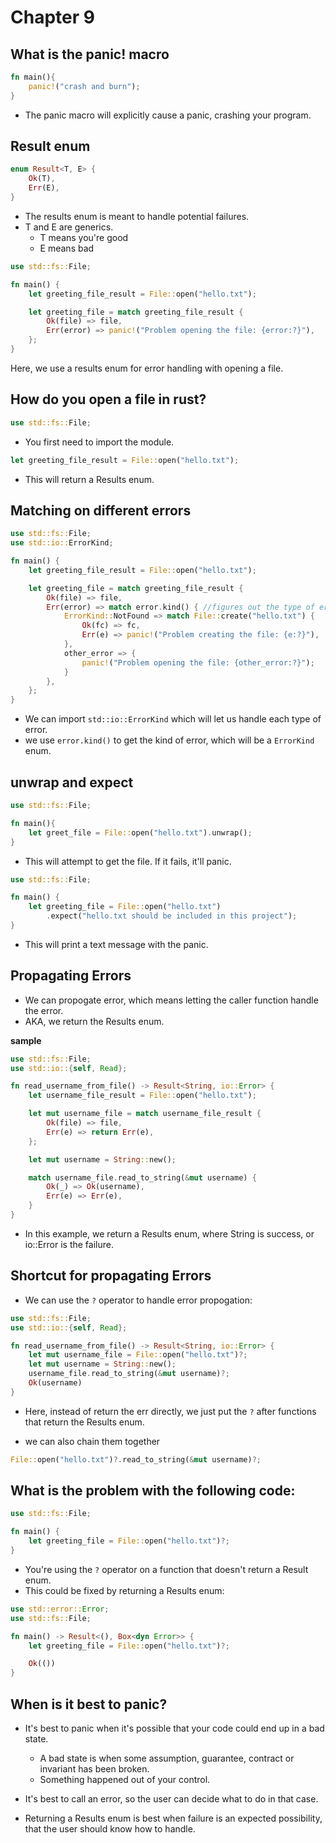# Chapter 9

## What is the panic! macro

```rs
fn main(){
    panic!("crash and burn");
}
```

- The panic macro will explicitly cause a panic, crashing your program.

## Result enum

```rs
enum Result<T, E> {
    Ok(T),
    Err(E),
}
```

- The results enum is meant to handle potential failures.
- T and E are generics.
    - T means you're good
    - E means bad

```rs
use std::fs::File;

fn main() {
    let greeting_file_result = File::open("hello.txt");

    let greeting_file = match greeting_file_result {
        Ok(file) => file,
        Err(error) => panic!("Problem opening the file: {error:?}"),
    };
}
```

Here, we use a results enum for error handling with opening a file.

## How do you open a file in rust?

```rs
use std::fs::File;
```

- You first need to import the module.

```rs
let greeting_file_result = File::open("hello.txt");
```
- This will return a Results enum.

## Matching on different errors

```rs
use std::fs::File;
use std::io::ErrorKind;

fn main() {
    let greeting_file_result = File::open("hello.txt");

    let greeting_file = match greeting_file_result {
        Ok(file) => file,
        Err(error) => match error.kind() { //figures out the type of error.
            ErrorKind::NotFound => match File::create("hello.txt") {
                Ok(fc) => fc,
                Err(e) => panic!("Problem creating the file: {e:?}"),
            },
            other_error => {
                panic!("Problem opening the file: {other_error:?}");
            }
        },
    };
}
```

- We can import ```std::io::ErrorKind``` which will let us handle each type of error.
- we use ```error.kind()``` to get the kind of error, which will be a ```ErrorKind``` enum.

## unwrap and expect

```rs
use std::fs::File;

fn main(){
    let greet_file = File::open("hello.txt").unwrap();
}
```
- This will attempt to get the file. If it fails, it'll panic.

```rs
use std::fs::File;

fn main() {
    let greeting_file = File::open("hello.txt")
        .expect("hello.txt should be included in this project");
}
```
- This will print a text message with the panic.

## Propagating Errors
- We can propogate error, which means letting the caller function handle the error.
- AKA, we return the Results enum.

**sample**

```rs
use std::fs::File;
use std::io::{self, Read};

fn read_username_from_file() -> Result<String, io::Error> {
    let username_file_result = File::open("hello.txt");

    let mut username_file = match username_file_result {
        Ok(file) => file,
        Err(e) => return Err(e),
    };

    let mut username = String::new();

    match username_file.read_to_string(&mut username) {
        Ok(_) => Ok(username),
        Err(e) => Err(e),
    }
}
```

- In this example, we return a Results enum, where String is success, or io::Error is the failure.


## Shortcut for propagating Errors

- We can use the ```?``` operator to handle error propogation:

```rs
use std::fs::File;
use std::io::{self, Read};

fn read_username_from_file() -> Result<String, io::Error> {
    let mut username_file = File::open("hello.txt")?;
    let mut username = String::new();
    username_file.read_to_string(&mut username)?;
    Ok(username)
}
```
- Here, instead of return the err directly, we just put the ```?``` after functions that return the Results enum.

- we can also chain them together

```rs
File::open("hello.txt")?.read_to_string(&mut username)?;
```

## What is the problem with the following code:

```rs
use std::fs::File;

fn main() {
    let greeting_file = File::open("hello.txt")?;
}
```

- You're using the ```?``` operator on a function that doesn't return a Result enum.
- This could be fixed by returning a Results enum:

```rs
use std::error::Error;
use std::fs::File;

fn main() -> Result<(), Box<dyn Error>> {
    let greeting_file = File::open("hello.txt")?;

    Ok(())
}
```


## When is it best to panic?

- It's best to panic when it's possible that your code could end up in a bad state.
    - A bad state is when some assumption, guarantee, contract or invariant has been broken.
    - Something happened out of your control.

- It's best to call an error, so the user can decide what to do in that case.
- Returning a Results enum is best when failure is an expected possibility, that the user should know how to handle.

 
